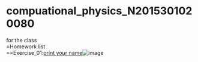 # compuational_physics_N2015301020080
for the class  
=Homework list  
==Exercise_01:[print your name](temp.py)![image](name.PNG)
